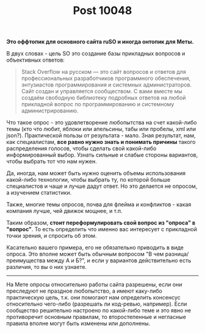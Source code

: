 ﻿---
title: "Post 10048"
se.owner.user_id: 177188
se.owner.display_name: "Kromster says support Monica"
se.owner.link: "https://ru.meta.stackoverflow.com/users/177188/kromster-says-support-monica"
se.link: "https://ru.meta.stackoverflow.com/a/10048"
se.post_id: 10048
se.post_type: answer
se.score: 4
---
<p><strong>Это оффтопик для основного сайта ruSO и иногда онтопик для Меты.</strong></p>

<p>В двух словах - цель SO это создание базы прикладных вопросов и объективных ответов:</p>

<blockquote>
  <p>Stack Overflow на русском — это сайт вопросов и ответов для профессиональных разработчиков программного обеспечения, энтузиастов программирования и системных администраторов. Сайт создан и управляется сообществом. С вами вместе мы создаём свободную библиотеку подробных ответов на любой прикладной вопрос по программированию и системному администрированию.</p>
</blockquote>

<p>Что такое опрос - это удовлетворение любопытства на счет какой-либо темы (кто что любит, яблоки или апельсины, табы или пробелы, xml или json?). Практической пользы от результата - мало. Зная результат, нам, как специалистам, <strong>все равно нужно знать и понимать причины</strong> такого распределения голосов, чтобы сделать свой какой-либо информированный выбор. Узнать сильные и слабые стороны вариантов, чтобы выбрать тот что нам нужен.</p>

<p>Да, иногда, нам может быть нужно оценить объемы использования какой-либо технологии, чтобы выбрать ту, по которой больше специалистов и чаще и лучше дадут ответ. Но это делается не опросом, а изучением статистики.</p>

<p>Также, многие темы опросов, почва для флейма и конфликтов - какая компания лучше, чей движок мощнее, и т.п.</p>

<p>Таким образом, <strong>стоит переформулировать свой вопрос из "опроса" в "вопрос"</strong>. То есть определить что именно вас интересует с прикладной точки зрения, и спросить об этом.</p>

<p>Касательно вашего примера, его не обязательно приводить в виде опроса. Это вполне может быть обычным вопросом "В чем разница/преимущества между А и Б?", и если у вариантов действительно есть различия, то вы о них узнаете.</p>

<hr>

<p>На Мете опросы относительно работы сайта разрешены, если они преследуют не праздное любопытство, а имеют каку-либо практическую цель, т.к. они помогают нам определить консенсус относительно чего-либо (разрешать ли код-ревью, например). Если сообщество решительно настроено по какой-либо теме и это явно не противоречит основным правилам, то второстепенные и негласные правила вполне могут быть изменены или дополнены.</p>
